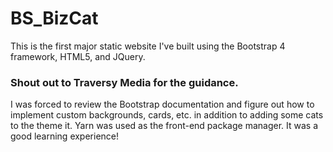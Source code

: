 # BS_BizCat

This is the first major static website I've built using the Bootstrap 4 framework, HTML5, and JQuery.

### Shout out to Traversy Media for the guidance.
I was forced to review the Bootstrap documentation and figure out how to implement custom backgrounds, cards, etc. in addition to adding some cats to the theme it. Yarn was used as the front-end package manager. It was a good learning experience!
